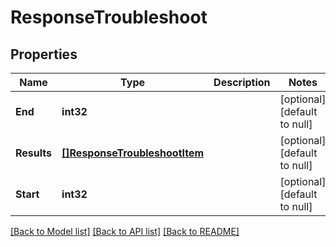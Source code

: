 # ResponseTroubleshoot

## Properties
Name | Type | Description | Notes
------------ | ------------- | ------------- | -------------
**End** | **int32** |  | [optional] [default to null]
**Results** | [**[]ResponseTroubleshootItem**](response_troubleshoot_item.md) |  | [optional] [default to null]
**Start** | **int32** |  | [optional] [default to null]

[[Back to Model list]](../README.md#documentation-for-models) [[Back to API list]](../README.md#documentation-for-api-endpoints) [[Back to README]](../README.md)


